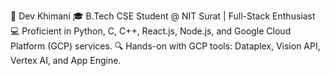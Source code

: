 🚀 Dev Khimani
🎓 B.Tech CSE Student @ NIT Surat | Full-Stack Enthusiast
💻 Proficient in Python, C, C++, React.js, Node.js, and Google Cloud Platform (GCP) services.
🔍 Hands-on with GCP tools: Dataplex, Vision API, Vertex AI, and App Engine.
